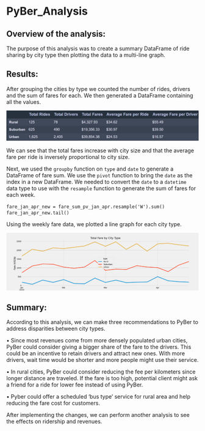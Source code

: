 # PyBer_Analysis
## Overview of the analysis:
The purpose of this analysis was to create a summary DataFrame of ride sharing by city type then plotting the data to a multi-line graph. 
## Results:
After grouping the cities by type we counted the number of rides, drivers and the sum of fares for each. We then generated a DataFrame containing all the values.

![DF1](analysis/DF1.png)

We can see that the total fares increase with city size and that the average fare per ride is inversely proportional to city size. 

Next, we used the `groupby` function on `type` and `date` to generate a DataFrame of fare sum. We use the `pivot` function to bring the `date` as the index in a new DataFrame. We needed to convert the `date` to a `datetime` data type to use with the `resample` function to generate the sum of fares for each week.

```
fare_jan_apr_new = fare_sum_pv_jan_apr.resample('W').sum()
fare_jan_apr_new.tail()
```
Using the weekly fare data, we plotted a line graph for each city type.

![PyBer_fare_summary](analysis/PyBer_fare_summary.png)

## Summary:
According to this analysis, we can make three recommendations to PyBer to address disparities between city types.

•	Since most revenues come from more densely populated urban cities, PyBer could consider giving a bigger share of the fare to the drivers. This could be an incentive to retain drivers and attract new ones. With more drivers, wait time would be shorter and more people might use their service.

•	In rural cities, PyBer could consider reducing the fee per kilometers since longer distance are traveled. If the fare is too high, potential client might ask a friend for a ride for lower fee instead of using PyBer.

•	Pyber could offer a scheduled ‘bus type’ service for rural area and help reducing the fare cost for customers.

After implementing the changes, we can perform another analysis to see the effects on ridership and revenues.
